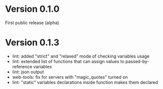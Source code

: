 Version 0.1.0
==============
First public release (alpha)

Version 0.1.3
==============
- lint: added "strict" and "relaxed" mode of checking variables usage
- lint: extended list of functions that can assign values to passed-by-reference variables
- lint: json output
- web-tools: fix for servers with "magic_quotes" turned on
- lint: "static" variables declarations inside function makes them declared
